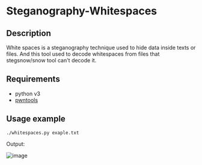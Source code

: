 # Steganography-Whitespaces

## Description

White spaces is a steganography technique used to hide data inside texts or files.
And this tool used to decode whitespaces from files that stegsnow/snow tool can't decode it.

## Requirements
* python v3
* <a href="https://docs.pwntools.com/en/stable/install.html">pwntools</a>

## Usage example
```
./whitespaces.py exaple.txt
```
Output:

![image](https://user-images.githubusercontent.com/95076839/220394120-8b16721d-894a-4214-89ae-07c290b7e5c0.png)
